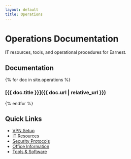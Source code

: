 ```yaml
---
layout: default
title: Operations
---
```


# Operations Documentation

IT resources, tools, and operational procedures for Earnest.

## Documentation

{% for doc in site.operations %}
### [{{ doc.title }}]({{ doc.url | relative_url }})
{% endfor %}

## Quick Links

- [VPN Setup](/operations/vpn-setup)
- [IT Resources](/operations/it-resources)
- [Security Protocols](/operations/security)
- [Office Information](/operations/office)
- [Tools & Software](/operations/tools)